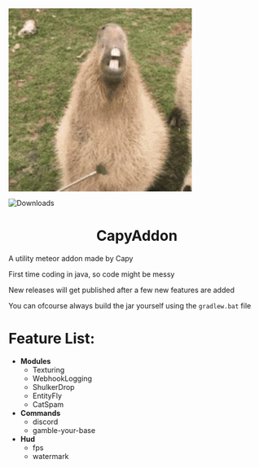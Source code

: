 <img src="./src/main/resources/assets/template/icon.png" align="center" alt="Logo" width="360" height="360">

![Downloads](https://img.shields.io/github/downloads/CapyKing10/CapyAddon/total)

<h1 align="center">CapyAddon</h1>

A utility meteor addon made by Capy

First time coding in java, so code might be messy

New releases will get published after a few new features are added

You can ofcourse always build the jar yourself using the `gradlew.bat` file

# Feature List:
- **Modules**
    - Texturing
    - WebhookLogging
    - ShulkerDrop
    - EntityFly
    - CatSpam
- **Commands**
   - discord
   - gamble-your-base
- **Hud**
   - fps
   - watermark
